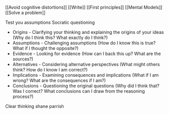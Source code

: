 [[Avoid cognitive distortions]]
[[Write]]
[[First principles]]
[[Mental Models]]
[[Solve a problem]]

Test you assumptions
Socratic questioning
- Origins - Clarifying your thinking and explaining the origins of your ideas (Why do I think this? What exactly do I think?)
- Assumptions - Challenging assumptions (How do I know this is true? What if I thought the opposite?)
- Evidence - Looking for evidence (How can I back this up? What are the sources?)
- Alternatives - Considering alternative perspectives (What might others think? How do I know I am correct?)
- Implications - Examining consequences and implications (What if I am wrong? What are the consequences if I am?)
- Conclusions - Questioning the original questions (Why did I think that? Was I correct? What conclusions can I draw from the reasoning process?)

Clear thinking shane parrish
